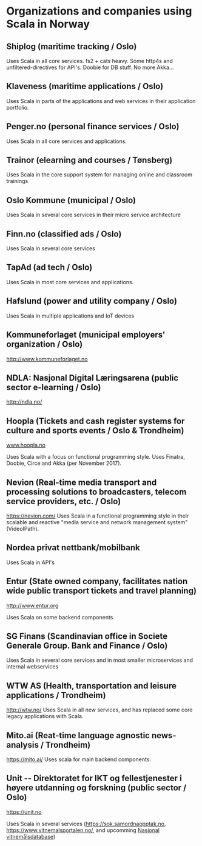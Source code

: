 # Organizations and companies using Scala in Norway

## Shiplog (maritime tracking / Oslo)
Uses Scala in all core services. fs2 + cats heavy. Some http4s and unfiltered-directives for API's. Doobie for DB stuff. No more Akka...

## Klaveness (maritime applications / Oslo) 
Uses Scala in parts of the applications and web services in their application portfolio. 

## Penger.no (personal finance services / Oslo)
Uses Scala in all core services and applications. 

## Trainor (elearning and courses / Tønsberg)
Uses Scala in the core support system for managing online and classroom trainings

## Oslo Kommune (municipal / Oslo)
Uses Scala in several core services in their micro service architecture

## Finn.no (classified ads / Oslo)
Uses Scala in several core services

## TapAd (ad tech / Oslo)
Uses Scala in most core services and applications.

## Hafslund (power and utility company / Oslo)
Uses Scala in multiple applications and IoT devices

## Kommuneforlaget (municipal employers' organization / Oslo)
http://www.kommuneforlaget.no

## NDLA: Nasjonal Digital Læringsarena (public sector e-learning / Oslo)
http://ndla.no/

## Hoopla (Tickets and cash register systems for culture and sports events / Oslo & Trondheim)
www.hoopla.no

Uses Scala with a focus on functional programming style. Uses Finatra, Doobie, Circe and Akka (per November 2017).

## Nevion (Real-time media transport and processing solutions to broadcasters, telecom service providers, etc. / Oslo)
https://nevion.com/
Uses Scala in a functional programming style in their scalable and reactive "media service and network management system" (VideoIPath).

## Nordea privat nettbank/mobilbank
Uses Scala in API's

## Entur (State owned company, facilitates nation wide public transport tickets and travel planning)
http://www.entur.org

Uses Scala on some backend components.

## SG Finans (Scandinavian office in Societe Generale Group. Bank and Finance / Oslo)
Uses Scala in several core services and in most smaller microservices and internal webservices

## WTW AS (Health, transportation and leisure applications / Trondheim)
http://wtw.no/
Uses Scala in all new services, and has replaced some core legacy applications with Scala.

## Mito.ai (Reat-time language agnostic news-analysis / Trondheim)
https://mito.ai/
Uses scala for main backend components.

## Unit -- Direktoratet for IKT og fellestjenester i høyere utdanning og forskning (public sector / Oslo)
https://unit.no

Uses Scala in several services (https://sok.samordnaopptak.no, https://www.vitnemalsportalen.no/, and upcomming [Nasjonal vitnemålsdatabase](https://www.samordnaopptak.no/info/om/nasjonal-vitnemalsdatabase/))
